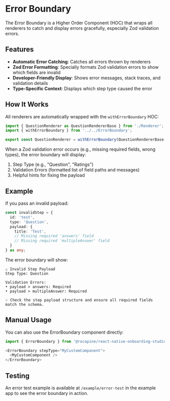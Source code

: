 # Error Boundary

The Error Boundary is a Higher Order Component (HOC) that wraps all renderers to catch and display errors gracefully, especially Zod validation errors.

## Features

- **Automatic Error Catching**: Catches all errors thrown by renderers
- **Zod Error Formatting**: Specially formats Zod validation errors to show which fields are invalid
- **Developer-Friendly Display**: Shows error messages, stack traces, and validation details
- **Type-Specific Context**: Displays which step type caused the error

## How It Works

All renderers are automatically wrapped with the `withErrorBoundary` HOC:

```typescript
import { QuestionRenderer as QuestionRendererBase } from './Renderer';
import { withErrorBoundary } from '../../ErrorBoundary';

export const QuestionRenderer = withErrorBoundary(QuestionRendererBase, 'Question');
```

When a Zod validation error occurs (e.g., missing required fields, wrong types), the error boundary will display:

1. Step Type (e.g., "Question", "Ratings")
2. Validation Errors (formatted list of field paths and messages)
3. Helpful hints for fixing the payload

## Example

If you pass an invalid payload:

```typescript
const invalidStep = {
  id: 'test',
  type: 'Question',
  payload: {
    title: 'Test',
    // Missing required 'answers' field
    // Missing required 'multipleAnswer' field
  }
} as any;
```

The error boundary will show:
```
⚠️ Invalid Step Payload
Step Type: Question

Validation Errors:
• payload > answers: Required
• payload > multipleAnswer: Required

💡 Check the step payload structure and ensure all required fields match the schema.
```

## Manual Usage

You can also use the ErrorBoundary component directly:

```typescript
import { ErrorBoundary } from '@rocapine/react-native-onboarding-studio';

<ErrorBoundary stepType="MyCustomComponent">
  <MyCustomComponent />
</ErrorBoundary>
```

## Testing

An error test example is available at `/example/error-test` in the example app to see the error boundary in action.

